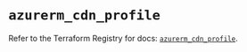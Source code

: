# `azurerm_cdn_profile`

Refer to the Terraform Registry for docs: [`azurerm_cdn_profile`](https://registry.terraform.io/providers/hashicorp/azurerm/4.20.0/docs/resources/cdn_profile).
